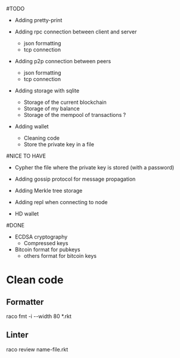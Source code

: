 
#TODO

* Adding pretty-print

* Adding rpc connection between client and server
	* json formatting
	* tcp connection

* Adding p2p connection between peers
	* json formatting
	* tcp connection

* Adding storage with sqlite
	* Storage of the current blockchain
	* Storage of my balance
	* Storage of the mempool of transactions ?
	
* Adding wallet
	* Cleaning code
	* Store the private key in a file

#NICE TO HAVE

* Cypher the file where the private key is stored (with a password)

* Adding gossip protocol for message propagation

* Adding Merkle tree storage

* Adding repl when connecting to node

* HD wallet

#DONE

* ECDSA cryptography
	* Compressed keys
* Bitcoin format for pubkeys
	* others format for bitcoin keys

# Clean code

## Formatter
raco fmt -i --width 80 *.rkt

## Linter
raco review name-file.rkt

